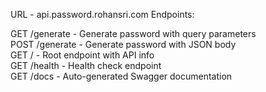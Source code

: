 URL - api.password.rohansri.com
Endpoints:  
  
GET /generate - Generate password with query parameters  
POST /generate - Generate password with JSON body  
GET / - Root endpoint with API info  
GET /health - Health check endpoint  
GET /docs - Auto-generated Swagger documentation  

